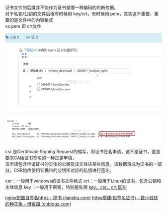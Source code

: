 ## 
证书文件的后缀并不能作为证书是哪一种编码的判断依据。  
对于私钥/公钥的文件后缀有时候用 key/crt，有时候用 pem，其实这不重要，重要的是文件中的内容格式  
xx.pem 即 crt文件
![img_2.png](img_2.png)
![img_3.png](img_3.png)

csr 是Certificate Signing Request的缩写，即证书签名申请，这不是证书，这是要求CA给证书签名的一种正是申请，  
该申请包含申请证书的实体的公钥及该实体店某些信息。该数据将成为证书的一部分。CSR始终使用它携带的公钥所对应的私钥进行签名。

cer：一般用于windows的证书文件格式
crt：一般用于Linux的证书，包含公钥和主体信息
key：一般用于密钥，特别是私钥
[key、csr、crt 区别](https://kingkong.blog.csdn.net/article/details/100680170)


[nginx配置自签名https - 简书 (jianshu.com)](https://www.jianshu.com/p/67e7e860d000)
[https搭建(自签名证书) - 数小钱钱的种花兔 - 博客园 (cnblogs.com)](https://www.cnblogs.com/buptleida/p/12090237.html)
